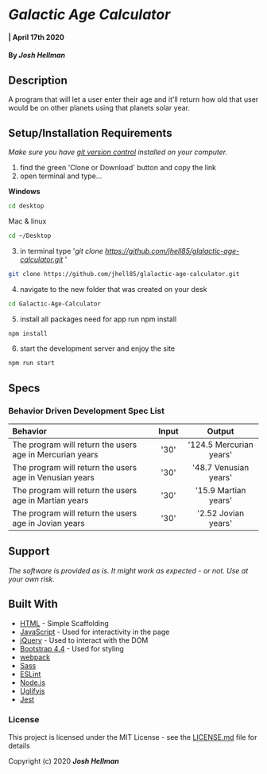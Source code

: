 # _Galactic Age Calculator_

#### | April 17th 2020

#### By _**Josh Hellman**_

## Description

A program that will let a user enter their age and it'll return how old that user would be on other planets using that planets solar year.

## Setup/Installation Requirements
_Make sure you have [git version control](https://git-scm.com/downloads) installed on your computer._

1. find the green 'Clone or Download' button and copy the link
2. open terminal and type...

**Windows**
```sh 
cd desktop
```

 Mac & linux 
 ```sh
 cd ~/Desktop
 ```

 3. in terminal type '_git clone https://github.com/jhell85/glalactic-age-calculator.git_ '

```sh
git clone https://github.com/jhell85/glalactic-age-calculator.git
```

4. navigate to the new folder that was created on your desk
```sh
cd Galactic-Age-Calculator
```

5. install all packages need for app run npm install
```sh
npm install
```
6. start the development server and enjoy the site
```sh
npm run start
```

## Specs
### Behavior Driven Development Spec List

Behavior | Input | Output
:---------|:------:|:------:
The program will return the users age in Mercurian years | '30' | '124.5 Mercurian years' |
The program will return the users age in Venusian years | '30' | '48.7 Venusian years' |
The program will return the users age in Martian years | '30' | '15.9 Martian years' |
The program will return the users age in Jovian years | '30' | '2.52 Jovian years' |

## Support 

_The software is provided as is. It might work as expected - or not. Use at your own risk._


## Built With

* [HTML](https://developer.mozilla.org/en-US/docs/Web/HTML) - Simple Scaffolding
* [JavaScript](https://developer.mozilla.org/en-US/docs/Web/JavaScript) - Used for interactivity in the page
* [jQuery](https://jquery.com/) - Used to interact with the DOM
* [Bootstrap 4.4](https://getbootstrap.com/) - Used for styling
* [webpack](https://webpack.js.org/)
* [Sass](https://sass-lang.com/)
* [ESLint](https://eslint.org/)
* [Node.js](https://nodejs.org/en/)
* [Uglifyjs](https://www.uglifyjs.net/)
* [Jest](https://jestjs.io/)


### License

This project is licensed under the MIT License - see the [LICENSE.md](LICENSE.md) file for details

Copyright (c) 2020 **_Josh Hellman_**